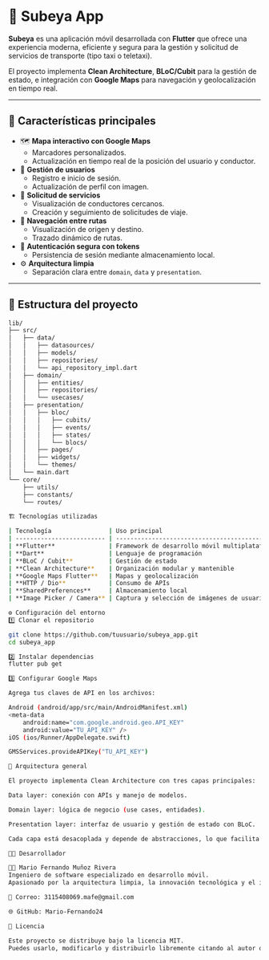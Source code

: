 # 🚖 Subeya App

**Subeya** es una aplicación móvil desarrollada con **Flutter** que ofrece una experiencia moderna, eficiente y segura para la gestión y solicitud de servicios de transporte (tipo taxi o teletaxi).  

El proyecto implementa **Clean Architecture**, **BLoC/Cubit** para la gestión de estado, e integración con **Google Maps** para navegación y geolocalización en tiempo real.

---

## 📱 Características principales

- 🗺️ **Mapa interactivo con Google Maps**
  - Marcadores personalizados.
  - Actualización en tiempo real de la posición del usuario y conductor.
- 👤 **Gestión de usuarios**
  - Registro e inicio de sesión.
  - Actualización de perfil con imagen.
- 🚕 **Solicitud de servicios**
  - Visualización de conductores cercanos.
  - Creación y seguimiento de solicitudes de viaje.
- 📍 **Navegación entre rutas**
  - Visualización de origen y destino.
  - Trazado dinámico de rutas.
- 🔐 **Autenticación segura con tokens**
  - Persistencia de sesión mediante almacenamiento local.
- ⚙️ **Arquitectura limpia**
  - Separación clara entre `domain`, `data` y `presentation`.

---

## 🧩 Estructura del proyecto

```bash
lib/
├── src/
│   ├── data/
│   │   ├── datasources/
│   │   ├── models/
│   │   ├── repositories/
│   │   └── api_repository_impl.dart
│   ├── domain/
│   │   ├── entities/
│   │   ├── repositories/
│   │   └── usecases/
│   ├── presentation/
│   │   ├── bloc/
│   │   │   ├── cubits/
│   │   │   ├── events/
│   │   │   ├── states/
│   │   │   └── blocs/
│   │   ├── pages/
│   │   ├── widgets/
│   │   └── themes/
│   └── main.dart
└── core/
    ├── utils/
    ├── constants/
    └── routes/

🏗️ Tecnologías utilizadas

| Tecnología                | Uso principal                                 |
| ------------------------- | --------------------------------------------- |
| **Flutter**               | Framework de desarrollo móvil multiplataforma |
| **Dart**                  | Lenguaje de programación                      |
| **BLoC / Cubit**          | Gestión de estado                             |
| **Clean Architecture**    | Organización modular y mantenible             |
| **Google Maps Flutter**   | Mapas y geolocalización                       |
| **HTTP / Dio**            | Consumo de APIs                               |
| **SharedPreferences**     | Almacenamiento local                          |
| **Image Picker / Camera** | Captura y selección de imágenes de usuario    |

⚙️ Configuración del entorno
1️⃣ Clonar el repositorio

git clone https://github.com/tuusuario/subeya_app.git
cd subeya_app

2️⃣ Instalar dependencias
flutter pub get

3️⃣ Configurar Google Maps

Agrega tus claves de API en los archivos:

Android (android/app/src/main/AndroidManifest.xml)
<meta-data
    android:name="com.google.android.geo.API_KEY"
    android:value="TU_API_KEY" />
iOS (ios/Runner/AppDelegate.swift)

GMSServices.provideAPIKey("TU_API_KEY")

🧠 Arquitectura general

El proyecto implementa Clean Architecture con tres capas principales:

Data layer: conexión con APIs y manejo de modelos.

Domain layer: lógica de negocio (use cases, entidades).

Presentation layer: interfaz de usuario y gestión de estado con BLoC.

Cada capa está desacoplada y depende de abstracciones, lo que facilita la mantenibilidad, escalabilidad y testeo del código.

🧑‍💻 Desarrollador

👨‍💻 Mario Fernando Muñoz Rivera
Ingeniero de software especializado en desarrollo móvil.
Apasionado por la arquitectura limpia, la innovación tecnológica y el impacto social del software.

📧 Correo: 3115408069.mafe@gmail.com

🌐 GitHub: Mario-Fernando24

🪪 Licencia

Este proyecto se distribuye bajo la licencia MIT.
Puedes usarlo, modificarlo y distribuirlo libremente citando al autor original.
